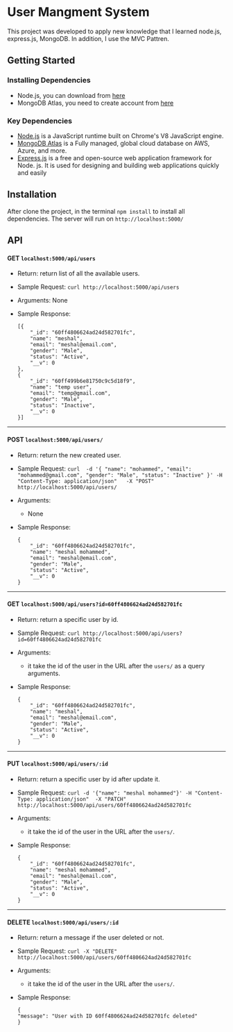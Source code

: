 # User Mangment System
This project was developed to apply new knowledge that I learned node.js, express.js, MongoDB. In addition, I use the MVC Pattren.

## Getting Started

### Installing Dependencies

- Node.js, you can download from [here](https://nodejs.org/en/)
- MongoDB Atlas, you need to create account from [here](https://www.mongodb.com/cloud/atlas/lp/try2?utm_source=google&utm_campaign=gs_footprint_row_search_core_brand_atlas_desktop&utm_term=mongodb%20atlas&utm_medium=cpc_paid_search&utm_ad=e&utm_ad_campaign_id=12212624584&gclid=CjwKCAjwgISIBhBfEiwALE19SfmLWl1yoXzQRNRv6Vu4aAmbfqHumFuno6F1efiQSkySHcsm0I8ckBoCehsQAvD_BwE)


### Key Dependencies
- [Node.js](https://nodejs.org/en/) is a JavaScript runtime built on Chrome's V8 JavaScript engine.
- [MongoDB Atlas](https://www.mongodb.com/cloud/atlas/lp/try2?utm_source=google&utm_campaign=gs_footprint_row_search_core_brand_atlas_desktop&utm_term=mongodb%20atlas&utm_medium=cpc_paid_search&utm_ad=e&utm_ad_campaign_id=12212624584&gclid=CjwKCAjwgISIBhBfEiwALE19SfmLWl1yoXzQRNRv6Vu4aAmbfqHumFuno6F1efiQSkySHcsm0I8ckBoCehsQAvD_BwE) is a Fully managed, global cloud database on AWS, Azure, and more.
- [Express.js](https://expressjs.com/) is a free and open-source web application framework for Node. js. It is used for designing and building web applications quickly and easily


## Installation 
After clone the project, in the terminal ``` npm install ``` to install all dependencies.
The server will run on ``` http://localhost:5000/ ```

## API 

#### GET ```localhost:5000/api/users```
- Return: return list of all the available users.

- Sample Request: ```curl http://localhost:5000/api/users```

- Arguments: None

- Sample Response:
    ```
   [{
        "_id": "60ff4806624ad24d582701fc",
        "name": "meshal",
        "email": "meshal@email.com",
        "gender": "Male",
        "status": "Active",
        "__v": 0
    },
    {
        "_id": "60ff499b6e81750c9c5d18f9",
        "name": "temp user",
        "email": "temp@gmail.com",
        "gender": "Male",
        "status": "Inactive",
        "__v": 0
    }]
    ```
 
 <hr>
 
#### POST ```localhost:5000/api/users/```
- Return: return the new created user.

- Sample Request: ```curl 
                         -d '{
                                "name": "mohammed",
                                "email": "mohammed@gmail.com",
                                "gender": "Male",
                                "status": "Inactive"
                              }'
                         -H "Content-Type: application/json"  
                         -X "POST" http://localhost:5000/api/users/```

- Arguments: 
    - None

- Sample Response:
    ```
   {
        "_id": "60ff4806624ad24d582701fc",
        "name": "meshal mohammed",
        "email": "meshal@email.com",
        "gender": "Male",
        "status": "Active",
        "__v": 0
    }
    ```
    
 <hr>

#### GET ```localhost:5000/api/users?id=60ff4806624ad24d582701fc```
- Return: return a specific user by id.

- Sample Request: ```curl http://localhost:5000/api/users?id=60ff4806624ad24d582701fc```

- Arguments: 
    - it take the id of the user in the URL after the ```users/``` as a query arguments.

- Sample Response:
    ```
   {
        "_id": "60ff4806624ad24d582701fc",
        "name": "meshal",
        "email": "meshal@email.com",
        "gender": "Male",
        "status": "Active",
        "__v": 0
    }
    ```

<hr>
        
#### PUT ```localhost:5000/api/users/:id```
- Return: return a specific user by id after update it.

- Sample Request: ```curl -d '{"name": "meshal mohammed"}' -H "Content-Type: application/json"  -X "PATCH" http://localhost:5000/api/users/60ff4806624ad24d582701fc```

- Arguments: 
    - it take the id of the user in the URL after the ```users/```.

- Sample Response:
    ```
   {
        "_id": "60ff4806624ad24d582701fc",
        "name": "meshal mohammed",
        "email": "meshal@email.com",
        "gender": "Male",
        "status": "Active",
        "__v": 0
    }
    ```

<hr>

#### DELETE ```localhost:5000/api/users/:id```
- Return: return a message if the user deleted or not.

- Sample Request: ```curl -X "DELETE" http://localhost:5000/api/users/60ff4806624ad24d582701fc```

- Arguments: 
    - it take the id of the user in the URL after the ```users/```.

- Sample Response:
    ```
   {
    "message": "User with ID 60ff4806624ad24d582701fc deleted"
    }
    ```

    

